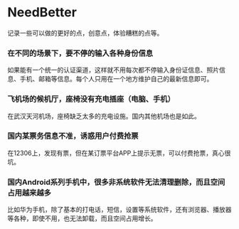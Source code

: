 # NeedBetter
记录一些可以做的更好的点，创意点，体验糟糕的点等。

### 在不同的场景下，要不停的输入各种身份信息
如果能有一个统一的认证渠道，这样就不用每次都不停输入身份证信息、照片信息、手机、邮箱等信息。每个人只用在一个地方维护自己的最新信息即可。

### 飞机场的候机厅，座椅没有充电插座（电脑、手机）
在武汉天河机场，座椅缺乏太多的充电设施。国内其他机场也是如此。

### 国内某票务信息不准，诱惑用户付费抢票
在12306上，发现有票，但在某订票平台APP上提示无票，可以付费抢票，真心很坑。

### 国内Android系列手机中，很多非系统软件无法清理删除，而且空间占用越来越多
比如华为手机，除了基本的打电话，短信，设置等系统软件，还有浏览器、播放器等各种，即使不用，也无法卸载，而且空间占用增长。






